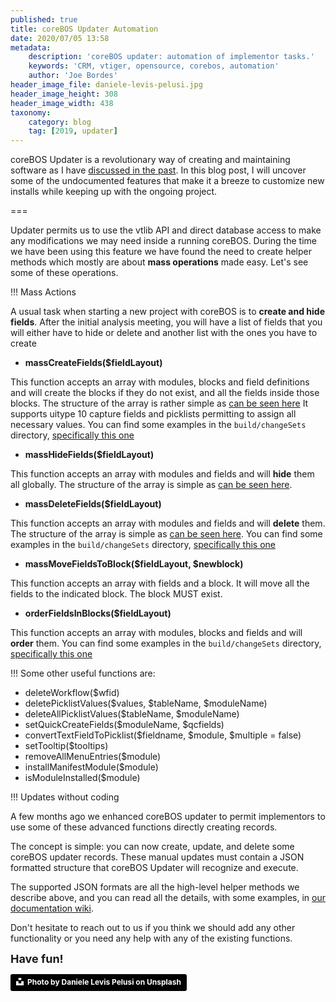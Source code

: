 ```yaml
---
published: true
title: coreBOS Updater Automation
date: 2020/07/05 13:58
metadata:
    description: 'coreBOS updater: automation of implementor tasks.'
    keywords: 'CRM, vtiger, opensource, corebos, automation'
    author: 'Joe Bordes'
header_image_file: daniele-levis-pelusi.jpg
header_image_height: 308
header_image_width: 438
taxonomy:
    category: blog
    tag: [2019, updater]
---
```


coreBOS Updater is a revolutionary way of creating and maintaining software as I have [discussed in the past](../corebos-updater2). In this blog post, I will uncover some of the undocumented features that make it a breeze to customize new installs while keeping up with the ongoing project.

===

Updater permits us to use the vtlib API and direct database access to make any modifications we may need inside a running coreBOS. During the time we have been using this feature we have found the need to create helper methods which mostly are about **mass operations** made easy. Let's see some of these operations.

 !!! Mass Actions

A usual task when starting a new project with coreBOS is to **create and hide fields**. After the initial analysis meeting, you will have a list of fields that you will either have to hide or delete and another list with the ones you have to create

- **massCreateFields($fieldLayout)**

This function accepts an array with modules, blocks and field definitions and will create the blocks if they do not exist, and all the fields inside those blocks. The structure of the array is rather simple as [can be seen here](https://github.com/tsolucio/corebos/blob/master/modules/cbupdater/cbupdaterWorker.php#L341) It supports uitype 10 capture fields and picklists permitting to assign all necessary values. You can find some examples in the `build/changeSets` directory, [specifically this one](https://github.com/tsolucio/corebos/blob/master/build/changeSets/2019/addPaymentFieldsToAccounts.php#L27)

- **massHideFields($fieldLayout)**

This function accepts an array with modules and fields and will **hide** them all globally. The structure of the array is simple as [can be seen here](https://github.com/tsolucio/corebos/blob/master/modules/cbupdater/cbupdaterWorker.php#L408).

- **massDeleteFields($fieldLayout)**

This function accepts an array with modules and fields and will **delete** them. The structure of the array is simple as [can be seen here](https://github.com/tsolucio/corebos/blob/master/modules/cbupdater/cbupdaterWorker.php#L434). You can find some examples in the `build/changeSets` directory, [specifically this one](https://github.com/tsolucio/corebos/blob/master/build/changeSets/2019/addPaymentFieldsToAccounts.php#L72)

- **massMoveFieldsToBlock($fieldLayout, $newblock)**

This function accepts an array with fields and a block. It will move all the fields to the indicated block. The block MUST exist.

- **orderFieldsInBlocks($fieldLayout)**

This function accepts an array with modules, blocks and fields and will **order** them. You can find some examples in the `build/changeSets` directory, [specifically this one](https://github.com/tsolucio/corebos/blob/master/build/changeSets/2018/addFinancialFields.php#L117)

<span></span>

 !!! Some other useful functions are:

- deleteWorkflow($wfid)
- deletePicklistValues($values, $tableName, $moduleName)
- deleteAllPicklistValues($tableName, $moduleName)
- setQuickCreateFields($moduleName, $qcfields)
- convertTextFieldToPicklist($fieldname, $module, $multiple = false)
- setTooltip($tooltips)
- removeAllMenuEntries($module)
- installManifestModule($module)
- isModuleInstalled($module)

<span></span>

 !!! Updates without coding

A few months ago we enhanced coreBOS updater to permit implementors to use some of these advanced functions directly creating records.

The concept is simple: you can now create, update, and delete some coreBOS updater records. These manual updates must contain a JSON formatted structure that coreBOS Updater will recognize and execute.

The supported JSON formats are all the high-level helper methods we describe above, and you can read all the details, with some examples, in [our documentation wiki](https://corebos.com/documentation/doku.php?noprocess=1&id=en:devel:corebosupdater#corebos_updatercustom_changesets_without_coding).

Don't hesitate to reach out to us if you think we should add any other functionality or you need any help with any of the existing functions.

**<span style="font-size:large">Have fun!</span>**

<a style="background-color:black;color:white;text-decoration:none;padding:4px 6px;font-family:-apple-system, BlinkMacSystemFont, &quot;San Francisco&quot;, &quot;Helvetica Neue&quot;, Helvetica, Ubuntu, Roboto, Noto, &quot;Segoe UI&quot;, Arial, sans-serif;font-size:12px;font-weight:bold;line-height:1.2;display:inline-block;border-radius:3px" href="https://unsplash.com/@yogidan2012?utm_medium=referral&amp;utm_campaign=photographer-credit&amp;utm_content=creditBadge" target="_blank" rel="noopener noreferrer" title="Download free do whatever you want high-resolution photos from Daniele Levis Pelusi"><span style="display:inline-block;padding:2px 3px"><svg xmlns="http://www.w3.org/2000/svg" style="height:12px;width:auto;position:relative;vertical-align:middle;top:-2px;fill:white" viewBox="0 0 32 32"><title>unsplash-logo</title><path d="M10 9V0h12v9H10zm12 5h10v18H0V14h10v9h12v-9z"></path></svg></span><span style="display:inline-block;padding:2px 3px">Photo by Daniele Levis Pelusi on Unsplash</span></a>
